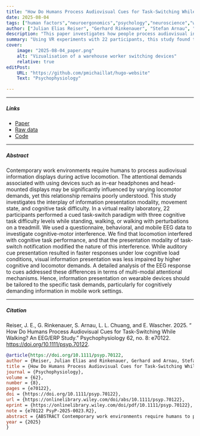 ```yaml
---
title: "How Do Humans Process Audiovisual Cues for Task-Switching While Walking? An EEG/ERP Study" 
date: 2025-08-04
tags: ["human factors","neuroergonomics","psychology","neuroscience","wearables"]
author: ["Julian Elias Reiser", "Gerhard Rinkenauer", "Stefan Arnau", "Lewis L. Chuang","Edmund Wascher"]
description: "This paper investigates how people process audiovisual information while walking and moving, examining the interaction between cognitive tasks and physical movement. The study uses virtual reality, behavioral measures, and EEG data to understand attention demands when using wearable devices during locomotion. Published in Psychophysiology, 2025." 
summary: "Using VR experiments with 22 participants, this study found that walking interferes with cognitive task performance, but the type of information presentation (audio vs. visual) matters significantly. While auditory cues led to faster responses under simple conditions, visual information was more resilient when both cognitive and movement demands were high. The research suggests that wearable device interfaces should be designed differently depending on the complexity of tasks users need to perform while moving." 
cover:
    image: "2025-08-04_paper.png"
    alt: "Vizualisation of a warehouse worker switching devices"
    relative: true
editPost:
    URL: "https://github.com/pmichaillat/hugo-website"
    Text: "Psychophysiology"

---
```


---

##### Links

+ [Paper](https://doi.org/10.1111/psyp.70122)
+ [Raw data](https://doi.org/10.5281/zenodo.14506178)
+ [Code](https://github.com/julianreiser/grail_switch.git)

---

##### Abstract

Contemporary work environments require humans to process audiovisual information displays during active locomotion. The attentional demands associated with using devices such as in-ear headphones and head-mounted displays may be significantly influenced by varying locomotor demands, yet this relationship remains poorly understood. This study investigates the interplay of information presentation modality, movement state, and cognitive task difficulty. In a virtual reality laboratory, 22 participants performed a cued task-switch paradigm with three cognitive task difficulty levels while standing, walking, or walking with perturbations on a treadmill. We used a questionnaire, behavioral, and mobile EEG data to investigate cognitive-motor interference. We find that locomotion interfered with cognitive task performance, and that the presentation modality of task-switch notification modified the nature of this interference. While auditory cue presentation resulted in faster responses under low cognitive load conditions, visual information presentation was less impaired by higher cognitive and locomotor demands. A detailed analysis of the EEG response to cues addressed these differences in terms of multi-modal attentional mechanisms. Hence, information presentation on wearable devices should be tailored to the specific task demands, particularly for cognitively demanding information in mobile work settings.

---

##### Citation

Reiser, J. E., G. Rinkenauer, S. Arnau, L. L. Chuang, and E. Wascher. 2025. “ How Do Humans Process Audiovisual Cues for Task-Switching While Walking? An EEG/ERP Study.” Psychophysiology 62, no. 8: e70122. https://doi.org/10.1111/psyp.70122.

```BibTeX
@article{https://doi.org/10.1111/psyp.70122,
author = {Reiser, Julian Elias and Rinkenauer, Gerhard and Arnau, Stefan and Chuang, Lewis L. and Wascher, Edmund},
title = {How Do Humans Process Audiovisual Cues for Task-Switching While Walking? An EEG/ERP Study},
journal = {Psychophysiology},
volume = {62},
number = {8},
pages = {e70122},
doi = {https://doi.org/10.1111/psyp.70122},
url = {https://onlinelibrary.wiley.com/doi/abs/10.1111/psyp.70122},
eprint = {https://onlinelibrary.wiley.com/doi/pdf/10.1111/psyp.70122},
note = {e70122 PsyP-2025-0023.R2},
abstract = {ABSTRACT Contemporary work environments require humans to process audiovisual information displays during active locomotion. The attentional demands associated with using devices such as in-ear headphones and head-mounted displays may be significantly influenced by varying locomotor demands, yet this relationship remains poorly understood. This study investigates the interplay of information presentation modality, movement state, and cognitive task difficulty. In a virtual reality laboratory, 22 participants performed a cued task-switch paradigm with three cognitive task difficulty levels while standing, walking, or walking with perturbations on a treadmill. We used a questionnaire, behavioral, and mobile EEG data to investigate cognitive-motor interference. We find that locomotion interfered with cognitive task performance, and that the presentation modality of task-switch notification modified the nature of this interference. While auditory cue presentation resulted in faster responses under low cognitive load conditions, visual information presentation was less impaired by higher cognitive and locomotor demands. A detailed analysis of the EEG response to cues addressed these differences in terms of multi-modal attentional mechanisms. Hence, information presentation on wearable devices should be tailored to the specific task demands, particularly for cognitively demanding information in mobile work settings.},
year = {2025}
}
```